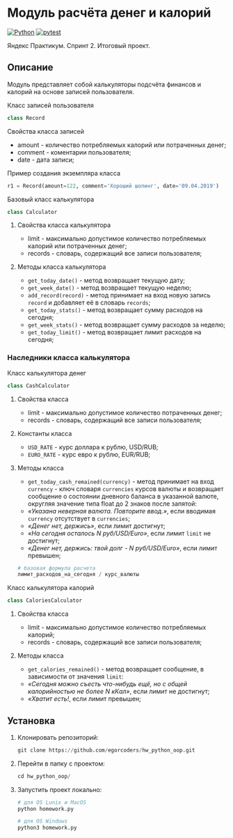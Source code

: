 # Модуль расчёта денег и калорий

[![Python](https://img.shields.io/badge/-Python-464646?style=flat-square&logo=Python)](https://www.python.org/)
[![pytest](https://img.shields.io/badge/-pytest-464646?style=flat-square&logo=pytest)](https://docs.pytest.org/en/6.2.x/)

Яндекс Практикум. Спринт 2. Итоговый проект.

## Описание

Модуль представляет собой калькуляторы подсчёта финансов и калорий на основе записей пользователя.

Класс записей пользователя

```python
class Record
```

Свойства класса записей

- amount - количество потребляемых калорий или потраченных денег;
- comment - коментарии пользователя;
- date - дата записи;

Пример создания экземпляра класса

```python
r1 = Record(amount=122, comment='Хороший шопинг', date='09.04.2019')
```

Базовый класс калькулятора

```python
class Calculator
```

1. Свойства класса калькулятора

   - limit - максимально допустимое количество потребляемых калорий или потраченных денег;
   - records - словарь, содержащий все записи пользователя;

2. Методы класса калькулятора

   - `get_today_date()` - метод возвращает текущую дату;
   - `get_week_date()` - метод возвращает текущую неделю;
   - `add_record(record)` - метод принимает на вход новую запись `record` и добавляет её в словарь `records`;
   - `get_today_stats()` - метод возвращает сумму расходов на сегодня;
   - `get_week_stats()` - метод возвращает сумму расходов за неделю;
   - `get_today_limit()` - метод возвращает лимит расходов на сегодня;

### Наследники класса калькулятора

Класс калькулятора денег

```python
class CashCalculator
```

1. Свойства класса

   - limit - максимально допустимое количество потраченных денег;
   - records - словарь, содержащий все записи пользователя;

2. Константы класса

   - `USD_RATE` - курс доллара к рублю, USD/RUB;
   - `EURO_RATE` - курс евро к рублю, EUR/RUB;

3. Методы класса

   - `get_today_cash_remained(currency)` - метод принимает на вход `currency` - ключ словаря `currencies` курсов валюты и возвращает сообщение о состоянии дневного баланса в указанной валюте, округляя значение типа float до 2 знаков после запятой:
   - _«Указана неверная валюта. Повторите ввод.»_, если вводимая `currency` отсутствует в `currencies`;
   - _«Денег нет, держись»_, если лимит достигнут;
   - _«На сегодня осталось N руб/USD/Euro»_, если лимит `limit` не достигнут;
   - _«Денег нет, держись: твой долг - N руб/USD/Euro»_, если лимит превышен;

   ```python
   # базовая формула расчета
   лимит_расходов_на_сегодня / курс_валюты
   ```

Класс калькулятора калорий

```python
class CaloriesCalculator
```

1. Свойства класса

   - limit - максимально допустимое количество потребляемых калорий;
   - records - словарь, содержащий все записи пользователя;

2. Методы класса

   - `get_calories_remained()` - метод возвращает сообщение, в зависимости от значения `limit`:
   - _«Сегодня можно съесть что-нибудь ещё, но с общей калорийностью не более N кКал»_, если лимит не достигнут;
   - _«Хватит есть!_, если лимит превышен;

## Установка

1. Клонировать репозиторий:

   ```python
   git clone https://github.com/egorcoders/hw_python_oop.git
   ```

2. Перейти в папку с проектом:

   ```python
   cd hw_python_oop/
   ```

3. Запустить проект локально:

   ```python
   # для OS Lunix и MacOS
   python homework.py

   # для OS Windows
   python3 homework.py
   ```
   
